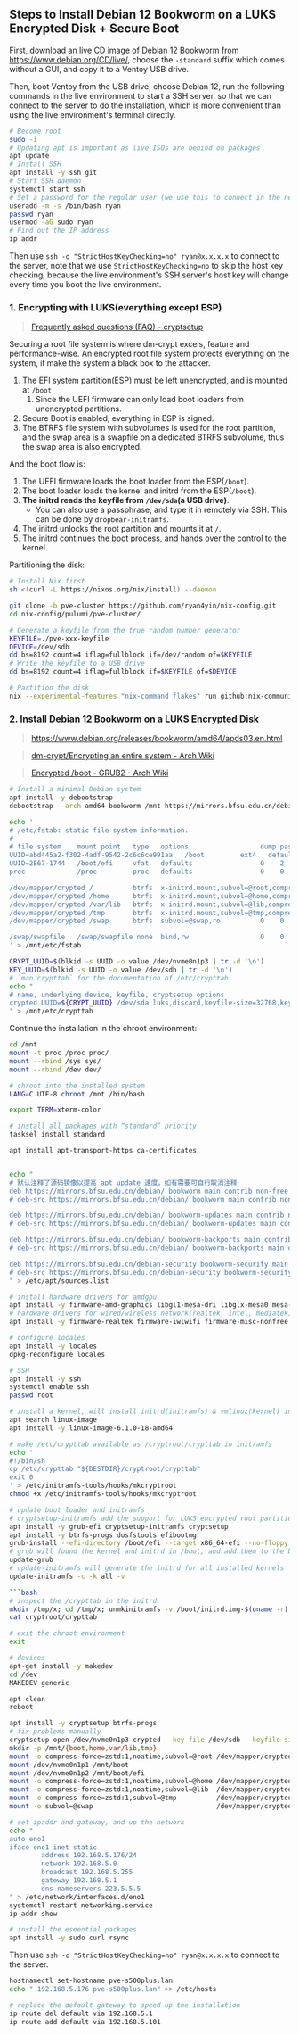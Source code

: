 ## Steps to Install Debian 12 Bookworm on a LUKS Encrypted Disk + Secure Boot

First, download an live CD image of Debian 12 Bookworm from <https://www.debian.org/CD/live/>, choose the `-standard` suffix which comes without a GUI,
and copy it to a Ventoy USB drive.

Then, boot Ventoy from the USB drive, choose Debian 12, run the following commands in the live environment to start a SSH server, so that we can connect to the server to do the installation, which is more convenient than using the live environment's terminal directly.

```bash
# Become root
sudo -i
# Updating apt is important as live ISOs are behind on packages
apt update
# Install SSH
apt install -y ssh git
# Start SSH daemon
systemctl start ssh
# Set a password for the regular user (we use this to connect in the next step)
useradd -m -s /bin/bash ryan
passwd ryan
usermod -aG sudo ryan
# Find out the IP address
ip addr
```

Then use `ssh -o "StrictHostKeyChecking=no" ryan@x.x.x.x` to connect to the server, note that we use `StrictHostKeyChecking=no` to skip the host key checking, because the live environment's SSH server's host key will change every time you boot the live environment.


### 1. Encrypting with LUKS(everything except ESP)

> [Frequently asked questions (FAQ) - cryptsetup](https://gitlab.com/cryptsetup/cryptsetup/wikis/FrequentlyAskedQuestions)

Securing a root file system is where dm-crypt excels, feature and performance-wise. 
An encrypted root file system protects everything on the system, it make the system a black box to the attacker.

1. The EFI system partition(ESP) must be left unencrypted, and is mounted at `/boot`
    1. Since the UEFI firmware can only load boot loaders from unencrypted partitions.
2. Secure Boot is enabled, everything in ESP is signed.
3. The BTRFS file system with subvolumes is used for the root partition, and the swap area is a swapfile on a dedicated BTRFS subvolume, thus the swap area is also encrypted.

And the boot flow is:

1. The UEFI firmware loads the boot loader from the ESP(`/boot`).
2. The boot loader loads the kernel and initrd from the ESP(`/boot`).
3. **The initrd reads the keyfile from `/dev/sda`(a USB drive)**.
   - You can also use a passphrase, and type it in remotely via SSH. This can be done by `dropbear-initramfs`.
4. The initrd unlocks the root partition and mounts it at `/`.
5. The initrd continues the boot process, and hands over the control to the kernel.

Partitioning the disk:

```bash
# Install Nix first.
sh <(curl -L https://nixos.org/nix/install) --daemon

git clone -b pve-cluster https://github.com/ryan4yin/nix-config.git
cd nix-config/pulumi/pve-cluster/

# Generate a keyfile from the true random number generator
KEYFILE=./pve-xxx-keyfile
DEVICE=/dev/sdb
dd bs=8192 count=4 iflag=fullblock if=/dev/random of=$KEYFILE
# Write the keyfile to a USB drive
dd bs=8192 count=4 iflag=fullblock if=$KEYFILE of=$DEVICE

# Partition the disk
nix --experimental-features "nix-command flakes" run github:nix-community/disko -- --mode disko ./disko-fs.nix
```

### 2. Install Debian 12 Bookworm on a LUKS Encrypted Disk

> https://www.debian.org/releases/bookworm/amd64/apds03.en.html

> [dm-crypt/Encrypting an entire system - Arch Wiki](https://wiki.archlinux.org/title/Dm-crypt/Encrypting_an_entire_system)

> [Encrypted /boot - GRUB2 - Arch Wiki](https://wiki.archlinux.org/title/GRUB#Encrypted_/boot)

```bash
# Install a minimal Debian system
apt install -y debootstrap
debootstrap --arch amd64 bookworm /mnt https://mirrors.bfsu.edu.cn/debian/

echo '
# /etc/fstab: static file system information.
#
# file system    mount point   type   options                  dump pass
UUID=abd445a2-f302-4adf-9542-2c6c6ce991aa   /boot         ext4   defaults                 0    2
UUID=2E67-1744   /boot/efi     vfat   defaults                 0    2
proc             /proc         proc   defaults                 0    0

/dev/mapper/crypted /          btrfs  x-initrd.mount,subvol=@root,compress-force=zstd:1 0 0
/dev/mapper/crypted /home      btrfs  x-initrd.mount,subvol=@home,compress-force=zstd:1 0 0
/dev/mapper/crypted /var/lib   btrfs  x-initrd.mount,subvol=@lib,compress-force=zstd:1 0 0
/dev/mapper/crypted /tmp       btrfs  x-initrd.mount,subvol=@tmp,compress-force=zstd:1 0 0
/dev/mapper/crypted /swap      btrfs  subvol=@swap,ro          0    0

/swap/swapfile   /swap/swapfile none  bind,rw                  0    0
' > /mnt/etc/fstab

CRYPT_UUID=$(blkid -s UUID -o value /dev/nvme0n1p3 | tr -d '\n')
KEY_UUID=$(blkid -s UUID -o value /dev/sdb | tr -d '\n')
# `man crypttab` for the documentation of /etc/crypttab
echo "
# name, underlying device, keyfile, cryptsetup options
crypted UUID=${CRYPT_UUID} /dev/sda luks,discard,keyfile-size=32768,keyfile-offset=0
" > /mnt/etc/crypttab
```

Continue the installation in the chroot environment:

```bash
cd /mnt
mount -t proc /proc proc/
mount --rbind /sys sys/
mount --rbind /dev dev/

# chroot into the installed system
LANG=C.UTF-8 chroot /mnt /bin/bash

export TERM=xterm-color

# install all packages with “standard” priority
tasksel install standard

apt install apt-transport-https ca-certificates


echo "
# 默认注释了源码镜像以提高 apt update 速度，如有需要可自行取消注释
deb https://mirrors.bfsu.edu.cn/debian/ bookworm main contrib non-free non-free-firmware
# deb-src https://mirrors.bfsu.edu.cn/debian/ bookworm main contrib non-free non-free-firmware

deb https://mirrors.bfsu.edu.cn/debian/ bookworm-updates main contrib non-free non-free-firmware
# deb-src https://mirrors.bfsu.edu.cn/debian/ bookworm-updates main contrib non-free non-free-firmware

deb https://mirrors.bfsu.edu.cn/debian/ bookworm-backports main contrib non-free non-free-firmware
# deb-src https://mirrors.bfsu.edu.cn/debian/ bookworm-backports main contrib non-free non-free-firmware

deb https://mirrors.bfsu.edu.cn/debian-security bookworm-security main contrib non-free non-free-firmware
# deb-src https://mirrors.bfsu.edu.cn/debian-security bookworm-security main contrib non-free non-free-firmware
" > /etc/apt/sources.list

# install hardware drivers for amdgpu
apt install -y firmware-amd-graphics libgl1-mesa-dri libglx-mesa0 mesa-vulkan-drivers
# hardware drivers for wired/wireless network(realtek, intel, mediatek)
apt install -y firmware-realtek firmware-iwlwifi firmware-misc-nonfree

# configure locales
apt install -y locales
dpkg-reconfigure locales

# SSH
apt install -y ssh
systemctl enable ssh
passwd root

# install a kernel, will install initrd(initramfs) & vmlinuz(kernel) into /boot
apt search linux-image
apt install -y linux-image-6.1.0-18-amd64

# make /etc/crypttab available as /cryptroot/crypttab in initramfs
echo '
#!/bin/sh
cp /etc/crypttab "${DESTDIR}/cryptroot/crypttab"
exit 0
' > /etc/initramfs-tools/hooks/mkcryptroot
chmod +x /etc/initramfs-tools/hooks/mkcryptroot

# update boot loader and initramfs
# cryptsetup-initramfs add the support for LUKS encrypted root partition
apt install -y grub-efi cryptsetup-initramfs cryptsetup
apt install -y btrfs-progs dosfstools efibootmgr
grub-install --efi-directory /boot/efi --target x86_64-efi --no-floppy --bootloader-id='debian' /dev/nvme0n1
# grub will found the kernel and initrd in /boot, and add them to the boot menu
update-grub
# update-initramfs will generate the initrd for all installed kernels
update-initramfs -c -k all -v

```bash
# inspect the /crypttab in the initrd
mkdir /tmp/x; cd /tmp/x; unmkinitramfs -v /boot/initrd.img-$(uname -r) .
cat cryptroot/crypttab
```

```bash
# exit the chroot environment
exit

# devices
apt-get install -y makedev
cd /dev
MAKEDEV generic

apt clean
reboot
```


```bash
apt install -y cryptsetup btrfs-progs
# fix problems manually
cryptsetup open /dev/nvme0n1p3 crypted --key-file /dev/sdb --keyfile-size 32768
mkdir -p /mnt/{boot,home,var/lib,tmp}
mount -o compress-force=zstd:1,noatime,subvol=@root /dev/mapper/crypted /mnt
mount /dev/nvme0n1p1 /mnt/boot
mount /dev/nvme0n1p2 /mnt/boot/efi
mount -o compress-force=zstd:1,noatime,subvol=@home /dev/mapper/crypted /mnt/home # mount-1
mount -o compress-force=zstd:1,noatime,subvol=@lib  /dev/mapper/crypted /mnt/var/lib # mount-1
mount -o compress-force=zstd:1,subvol=@tmp          /dev/mapper/crypted /mnt/tmp  # mount-1
mount -o subvol=@swap                               /dev/mapper/crypted /mnt/swap  # mount-1
```

```bash
# set ipaddr and gateway, and up the network
echo "
auto eno1
iface eno1 inet static
        address 192.168.5.176/24
        network 192.168.5.0
        broadcast 192.168.5.255
        gateway 192.168.5.1
        dns-nameservers 223.5.5.5
" > /etc/network/interfaces.d/eno1
systemctl restart networking.service
ip addr show

# install the eseential packages
apt install -y sudo curl rsync
```

Then use `ssh -o "StrictHostKeyChecking=no" ryan@x.x.x.x` to connect to the server.


```bash
hostnamectl set-hostname pve-s500plus.lan
echo " 192.168.5.176 pve-s500plus.lan" >> /etc/hosts

# replace the default gateway to speed up the installation
ip route del default via 192.168.5.1
ip route add default via 192.168.5.101
```
